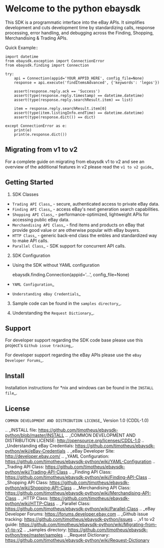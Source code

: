 Welcome to the python ebaysdk
=============================

This SDK is a programmatic interface into the eBay APIs. It simplifies development and cuts development time by standardizing calls, response processing, error handling, and debugging across the Finding, Shopping, Merchandising & Trading APIs. 

Quick Example::

    import datetime
    from ebaysdk.exception import ConnectionError
    from ebaysdk.finding import Connection

    try:
        api = Connection(appid='YOUR_APPID_HERE', config_file=None)
        response = api.execute('findItemsAdvanced', {'keywords': 'legos'})        

        assert(response.reply.ack == 'Success')  
        assert(type(response.reply.timestamp) == datetime.datetime)
        assert(type(response.reply.searchResult.item) == list)
  
        item = response.reply.searchResult.item[0]
        assert(type(item.listingInfo.endTime) == datetime.datetime)
        assert(type(response.dict()) == dict)

    except ConnectionError as e:
        print(e)
        print(e.response.dict())


Migrating from v1 to v2
-----------------------

For a complete guide on migrating from ebaysdk v1 to v2 and see an overview of the additional features in v2 please read the `v1 to v2 guide`_


Getting Started
---------------

1) SDK Classes

* `Trading API Class`_ - secure, authenticated access to private eBay data.
* `Finding API Class`_ - access eBay's next generation search capabilities.
* `Shopping API Class`_ - performance-optimized, lightweight APIs for accessing public eBay data.
* `Merchandising API Class`_ - find items and products on eBay that provide good value or are otherwise popular with eBay buyers.
* `HTTP Class`_ - generic back-end class the enbles and standardized way to make API calls.
* `Parallel Class`_ - SDK support for concurrent API calls.

2) SDK Configuration

* Using the SDK without YAML configuration
  
   ebaysdk.finding.Connection(appid='...', config_file=None)

* `YAML Configuration`_ 
* `Understanding eBay Credentials`_

3) Sample code can be found in the `samples directory`_.

4) Understanding the `Request Dictionary`_.

Support
-------

For developer support regarding the SDK code base please use this project's `Github issue tracking`_.

For developer support regarding the eBay APIs please use the `eBay Developer Forums`_.

Install
-------

Installation instructions for *nix and windows can be found in the `INSTALL file`_.

License
-------

`COMMON DEVELOPMENT AND DISTRIBUTION LICENSE`_ Version 1.0 (CDDL-1.0)


.. _INSTALL file: https://github.com/timotheus/ebaysdk-python/blob/master/INSTALL
.. _COMMON DEVELOPMENT AND DISTRIBUTION LICENSE: http://opensource.org/licenses/CDDL-1.0
.. _Understanding eBay Credentials: https://github.com/timotheus/ebaysdk-python/wiki/eBay-Credentials
.. _eBay Developer Site: http://developer.ebay.com/
.. _YAML Configuration: https://github.com/timotheus/ebaysdk-python/wiki/YAML-Configuration
.. _Trading API Class: https://github.com/timotheus/ebaysdk-python/wiki/Trading-API-Class
.. _Finding API Class: https://github.com/timotheus/ebaysdk-python/wiki/Finding-API-Class
.. _Shopping API Class: https://github.com/timotheus/ebaysdk-python/wiki/Shopping-API-Class
.. _Merchandising API Class: https://github.com/timotheus/ebaysdk-python/wiki/Merchandising-API-Class
.. _HTTP Class: https://github.com/timotheus/ebaysdk-python/wiki/HTTP-Class
.. _Parallel Class: https://github.com/timotheus/ebaysdk-python/wiki/Parallel-Class
.. _eBay Developer Forums: https://forums.developer.ebay.com
.. _Github issue tracking: https://github.com/timotheus/ebaysdk-python/issues
.. _v1 to v2 guide: https://github.com/timotheus/ebaysdk-python/wiki/Migrating-from-v1-to-v2 
.. _samples directory: https://github.com/timotheus/ebaysdk-python/tree/master/samples
.. _Request Dictionary: https://github.com/timotheus/ebaysdk-python/wiki/Request-Dictionary
